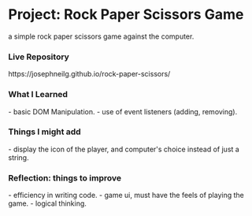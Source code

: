 # Project: Rock Paper Scissors Game
 a simple rock paper scissors game against the computer.

 <h3>Live Repository</h3>
 https://josephneilg.github.io/rock-paper-scissors/

 <h3>What I Learned</h3>
 - basic DOM Manipulation.
 - use of event listeners (adding, removing).

 <h3>Things I might add</h3>
 - display the icon of the player, and computer's choice instead of just a string.

 <h3>Reflection: things to improve</h3>
 - efficiency in writing code.
 - game ui, must have the feels of playing the game.
 - logical thinking.




